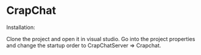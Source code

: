 # CrapChat

Installation:

Clone the project and open it in visual studio. Go into the project properties and change the startup order to CrapChatServer => Crapchat.
